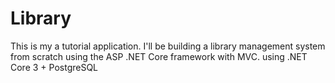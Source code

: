 # Library
This is my a tutorial application.
I'll be building a library management system from scratch using the ASP .NET Core framework with MVC.
using .NET Core 3 + PostgreSQL
